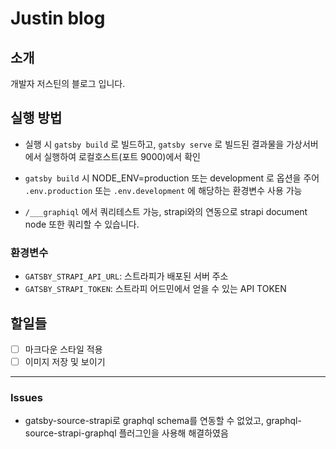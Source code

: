 # Justin blog

## 소개

개발자 저스틴의 블로그 입니다.

## 실행 방법

- 실행 시 `gatsby build` 로 빌드하고, `gatsby serve` 로 빌드된 결과물을 가상서버에서 실행하여 로컬호스트(포트 9000)에서 확인
- `gatsby build` 시 NODE_ENV=production 또는 development 로 옵션을 주어 `.env.production` 또는 `.env.development` 에 해당하는 환경변수 사용 가능

- `/___graphiql` 에서 쿼리테스트 가능, strapi와의 연동으로 strapi document node 또한 쿼리할 수 있습니다.

### 환경변수

- `GATSBY_STRAPI_API_URL`: 스트라피가 배포된 서버 주소
- `GATSBY_STRAPI_TOKEN`: 스트라피 어드민에서 얻을 수 있는 API TOKEN

## 할일들

- [ ] 마크다운 스타일 적용
- [ ] 이미지 저장 및 보이기

---

### Issues

- gatsby-source-strapi로 graphql schema를 연동할 수 없었고, graphql-source-strapi-graphql 플러그인을 사용해 해결하였음
